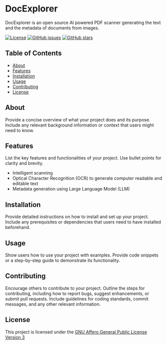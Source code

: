 # DocExplorer

DocExplorer is an open source AI powered PDF scanner generating the text and the metadata of documents from images.  

[![License](https://img.shields.io/github/license/Baltoch/DocExplorer)](LICENSE)
[![GitHub issues](https://img.shields.io/github/issues/Baltoch/DocExplorer)](https://github.com/Baltoch/DocExplorer/issues)
[![GitHub stars](https://img.shields.io/github/stars/Baltoch/DocExplorer)](https://github.com/Baltoch/DocExplorer/stargazers)

## Table of Contents

- [About](#about)
- [Features](#features)
- [Installation](#installation)
- [Usage](#usage)
- [Contributing](#contributing)
- [License](#license)

## About

Provide a concise overview of what your project does and its purpose. Include any relevant background information or context that users might need to know.

## Features

List the key features and functionalities of your project. Use bullet points for clarity and brevity.

- Intelligent scanning
- Optical Character Recognition (OCR) to generate computer readable and editable text
- Metadata generation using Large Language Model (LLM)

## Installation

Provide detailed instructions on how to install and set up your project. Include any prerequisites or dependencies that users need to have installed beforehand.

## Usage

Show users how to use your project with examples. Provide code snippets or a step-by-step guide to demonstrate its functionality.

## Contributing

Encourage others to contribute to your project. Outline the steps for contributing, including how to report bugs, suggest enhancements, or submit pull requests. Include guidelines for coding standards, commit messages, and any other relevant information.

## License

This project is licensed under the [GNU Affero General Public License Version 3](https://github.com/Baltoch/DocExplorer/blob/main/LICENSE)